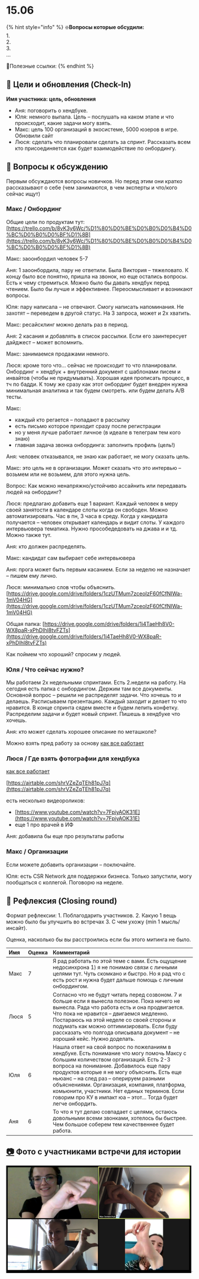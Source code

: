 # 15.06

{% hint style="info" %}
❇️**Вопросы которые обсудили:**  
1.  
2.  
3.   
...

🔗Полезные ссылки:
{% endhint %}

## 🎯 Цели и обновления \(Check-In\) <a id="celi-i-apdeity"></a>

**Имя участника: цель, обновления**

* Аня: поговорить о хендбуке. 
* Юля: немного выпала. Цель – послушать на каком этапе и что происходит, какие задачи могу взять.
* Макс: цель 100 организаций в экосистеме, 5000 юзеров в игре. Обновили сайт
* Люся: сделать что планировали сделать за спринт. Рассказать всем кто присоединяется как будет взаимодействие по онбордингу. 

## 📝 Вопросы к обсуждению <a id="voprosy"></a>

Первым обсуждаются вопросы новичков. Но перед этим они кратко рассказывают о себе \(чем занимаются, в чем эксперты и что/кого сейчас ищут\)

### Макс / Онбординг

Общие цели по продуктам тут: [https://trello.com/b/8vK3y6Wc/%D1%80%D0%BE%D0%B0%D0%B4%D0%BC%D0%B0%D0%BF%D1%8B](https://trello.com/b/8vK3y6Wc/%D1%80%D0%BE%D0%B0%D0%B4%D0%BC%D0%B0%D0%BF%D1%8B)

Макс: заоонбордил человек 5-7

Аня: 1 заоонбордила, пару не ответили. Была Виктория – тяжеловато. К концу было все понятно, пришла на звонок, но еще остались вопросы. Есть к чему стремиться. Можно было бы давать хендбук перед чтением. Было бы лучше и эффективнее. Переосмысливает и возникают вопросы.

Юля: пару написала – не отвечают. Смогу написать напоминания. Не захотят – переведем в другой статус. На 3 запроса, может и 2х хватить.

Макс: ресайсклинг можно делать раз в период.

Аня: 2 касания и добавлять в список рассылки. Если его заинтересует дайджест – может вспомнить.

Макс: занимаемся продажами немного. 

Люся: кроме того что... сейчас не происходит то что планировали. Онбординг = хендбук + внутренний документ с шаблонами писем и инвайтов \(чтобы не придумывать\). Хорошая идея прописать процесс, в тч по бадди. К тому же сразу как этот онбординг будет внедрен нужна минимальная аналитика и так будем смотреть. или будем делать A/B тесты. 

Макс:

* каждый кто регается – попадают в рассылку
* есть письмо которое приходит сразу после регистрации
* но у меня лучше работает личное \(в идеале в телеграм тем кого знаю\)
* главная задача звонка онбординга: заполнить профиль \(цель!\)

Аня: человек отказывался, не знаю как работает, не могу сказать цель.

Макс: это цель не в организации. Может сказать что это интервью – возьмем или не возьмем, для этого нужна цель.

Вопрос: Как можно ненапряжно/устойчиво ассайнить или передавать людей на онбординг?

Люся: предлагаю добавить еще 1 вариант. Каждый человек в меру своей занятости в календаре слоты когда он свободен. Можно автоматизировать. Час в пн, 3 часа в среду. Когда у кандидата получается – человек открывает календарь и видит слоты. У каждого интервьювера тематика. Нужно прособедедовать на джава и и тд. Можно также тут.

Аня: кто должен распределять.

Макс: кандидат сам выбирает себе интервьювера

Аня: прога может быть первым касанием. Если за неделю не назначает – пишем ему лично.

Люся: минимально слов чтобы объяснить. [https://drive.google.com/drive/folders/1czUTMum7zceoIzF60fCfNIWa-1mV04HG](https://drive.google.com/drive/folders/1czUTMum7zceoIzF60fCfNIWa-1mV04HG)

Общая папка: [https://drive.google.com/drive/folders/1i4TaeHh8V0-WX8paR-xPhDIhl8tvFZTs](https://drive.google.com/drive/folders/1i4TaeHh8V0-WX8paR-xPhDIhl8tvFZTs)

Как поймем что хороший? спросим у людей. 

### Юля / Что сейчас нужно?

Мы работаем 2х недельными спринтами. Есть 2.недели на работу. На сегодня есть папка с онбордингом. Держим там все документы. Основной вопрос – решили не распределят задачи. Что хочешь то и делаешь. Расписываем презентацию. Каждый заходит и делает то что нравится. В конце спринта сядем вместе и будем лепить конфетку. Распределим задачи и будет новый спринт. Пишешь в хендбуке что хочешь.

Аня: кто может сделать хорошее описание по меташколе?

Можно взять пред работу за основу [как все работает](../../)

### Люся / Где взять фотографии для хендбука

[как все работает](../../)

[https://airtable.com/shrVZeZqTEh81pJ7q](https://airtable.com/shrVZeZqTEh81pJ7q)

есть несколько видеороликов: 

* [https://www.youtube.com/watch?v=7FpiyAOK31E](https://www.youtube.com/watch?v=7FpiyAOK31E)
* еще 1 про врачей в ИФ

Аня: добавила бы еще про результаты работы

### Макс / Организации

Если можете добавить организации – поключайте.

Юля: есть CSR Network для поддержки бизнеса. Только запустили, могу пообщаться с коллегой. Поговорю на неделе. 

## 🤔 Рефлексия \(Closing round\) <a id="refleksiya"></a>

Формат рефлексии: 1. Поблагодарить участников. 2. Какую 1 вещь можно было бы улучшить во встречах 3. С чем ухожу \(min 1 мысль/инсайт\).

Оценка, насколько бы вы расстроились если бы этого митинга не было.

| Имя | Оценка | Комментарий |
| :--- | :--- | :--- |
| Макс | 7 | Я рад работать по этой теме с вами. Есть ощущение недосинхрона 1\) я не понимаю связи с личными целями тут. Чуть скомкано и быстро. Но я рад что с есть рост и нужна будет дальше помощь с личным онбордингом. |
| Люся | 5 | Согласно что не будут читать перед созвоном. 7 и больше если я вынесла полезное. Пока ничего не вынесла. Рада что работа есть и она продвигается. Что пока не нравится – двигаемся медленно. Постараюсь на этой неделе со своей стороны и подумать как можно оптимизировать. Если буду рассказать что полгода описывала документ – не хороший кейс. Нужно доделать. |
| Юля | 6 | Нашла ответ на свой вопрос по пожеланиям в хендбуке. Есть понимание что могу помочь Максу с большим количеством организаций. Есть 2-3 вопроса на понимание. Добавилось еще пару продуктов которые я не могу объяснить. Есть еще ньюанс – на след раз – оперируем разными объяснениями. Организация, компания, платформа, комьюнити, участники. Нет единых терминов. Если говорим про КУ в импакт юа – этот... Тогда будет легче онбордить. |
| Аня | 6 | То что я тут делаю совпадает с целями,  остаюсь довольными всеми звонками, хотелось бы быстрее. Чем большое соберем тем качественнее будет работа. |

## [📷](https://emojipedia.org/camera/) Фото с участниками встречи для истории

![](../../.gitbook/assets/image%20%2897%29.png)

